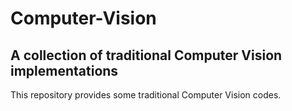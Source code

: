 # Computer-Vision
A collection of traditional Computer Vision implementations
------------------------------------------------------------
This repository provides some traditional Computer Vision codes.
